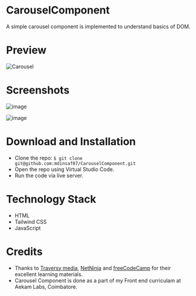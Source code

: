 # CarouselComponent
A simple carousel component is implemented to understand basics of DOM.

# Preview
![Carousel](https://user-images.githubusercontent.com/47892550/129442064-df8ec57b-c949-4d05-812f-5d23bb5ec65d.gif)

# Screenshots
![image](https://user-images.githubusercontent.com/47892550/129442081-907038eb-6684-4565-945d-00b18fc3cdc2.png)

![image](https://user-images.githubusercontent.com/47892550/129442105-d3050c0e-442b-486e-bfdb-a4fe6fa9faf0.png)


# Download and Installation
- Clone the repo: `$ git clone git@github.com:mdinsaf07/CarouselComponent.git`
- Open the repo using Virtual Studio Code.
- Run the code via live server.

# Technology Stack 
- HTML
- Tailwind CSS
- JavaScript

# Credits
 - Thanks to [Traversy media](https://www.youtube.com/user/TechGuyWeb), [NetNinja](https://www.youtube.com/channel/UCW5YeuERMmlnqo4oq8vwUpg) and [freeCodeCamp](https://www.youtube.com/channel/UC8butISFwT-Wl7EV0hUK0BQ) for their excellent learning materials.
- Carousel Component is done as a part of my Front end curriculam at Aekam Labs, Coimbatore.
  

